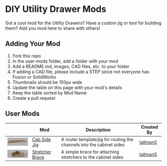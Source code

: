 # DIY Utility Drawer Mods
Got a cool mod for the Utility Drawers?
Have a custom jig or tool for building them?
Add you mod here to share with others!

## Adding Your Mod
1. Fork this repo
1. In the user-mods folder, add a folder with your mod
1. Add a README.md, images, CAD files, etc. to your folder
1. If adding a CAD file, please include a STEP since not everyone has Fusion or SolidWorks
1. Thumbnails should be 150px wide
1. Update the table on this page with your mod's details
1. Keep the table sorted by Mod Name
1. Create a pull request

## User Mods
||Mod|Description|Created By|
|-|-|-|-|
|![](cab-side-jig/frame-jig-thumb.png)|[Cab Side Jig](cab-side-jig/README.md)|A router template/jig for routing the channels into the cabinet sides|[tallman5](https://github.com/tallman5)|
|![](stretcher-brace/stretcher-brace-thumb.png)|[Stretcher Brace](stretcher-brace/README.md)|A simple brace for attaching stretchers to the cabinet sides|[tallman5](https://github.com/tallman5)|
